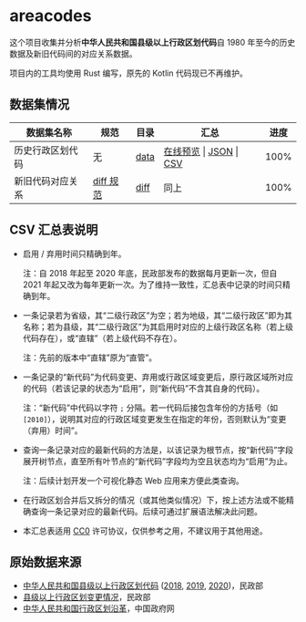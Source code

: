 # areacodes

这个项目收集并分析**中华人民共和国县级以上行政区划代码**自 1980 年至今的历史数据及新旧代码间的对应关系数据。

项目内的工具均使用 Rust 编写，原先的 Kotlin 代码现已不再维护。

## 数据集情况

| 数据集名称 | 规范 | 目录 | 汇总 | 进度 |
| - | - | - | - | - |
| 历史行政区划代码 | 无 | [data](data) | [在线预览] \| [JSON] \| [CSV] | 100% |
| 新旧代码对应关系 | [diff 规范](diff-spec.md) | [diff](diff) | 同上 | 100% |

## CSV 汇总表说明

- 启用 / 弃用时间只精确到年。

    注：自 2018 年起至 2020 年底，民政部发布的数据每月更新一次，但自 2021 年起又改为每年更新一次。为了维持一致性，汇总表中记录的时间只精确到年。
- 一条记录若为省级，其“二级行政区”为空；若为地级，其“二级行政区”即为其名称；若为县级，其“二级行政区”为其启用时对应的上级行政区名称（若上级代码存在），或“直辖”（若上级代码不存在）。

    注：先前的版本中“直辖”原为“直管”。
- 一条记录的“新代码”为代码变更、弃用或行政区域变更后，原行政区域所对应的代码（若该记录的状态为“启用”，则“新代码”不含其自身的代码）。

    注：“新代码”中代码以字符 `;` 分隔。若一代码后接包含年份的方括号（如 `[2010]`），说明其对应的行政区域变更发生在指定的年份，否则默认为“变更（弃用）时间”。
- 查询一条记录对应的最新代码的方法是，以该记录为根节点，按“新代码”字段展开树节点，直至所有叶节点的“新代码”字段均为空且状态均为“启用”为止。

    注：后续计划开发一个可视化静态 Web 应用来方便此类查询。
- 在行政区划合并后又拆分的情况（或其他类似情况）下，按上述方法或不能精确查询一条记录对应的最新代码。后续可通过扩展语法解决此问题。
- 本汇总表适用 [CC0] 许可协议，仅供参考之用，不建议用于其他用途。

## 原始数据来源

- [中华人民共和国县级以上行政区划代码][1] ([2018][1.1], [2019][1.2], [2020][1.3])，民政部
- [县级以上行政区划变更情况][2]，民政部
- [中华人民共和国行政区划沿革][3]，中国政府网

[在线预览]: https://yescallop.cn/areacodes/
[CSV]: https://raw.githubusercontent.com/yescallop/areacodes/master/result.csv
[JSON]: https://raw.githubusercontent.com/yescallop/areacodes/master/codes.json
[1]: http://www.mca.gov.cn/article/sj/xzqh/1980/
[1.1]: http://www.mca.gov.cn/article/sj/xzqh/2018/
[1.2]: http://www.mca.gov.cn/article/sj/xzqh/2019/
[1.3]: http://www.mca.gov.cn/article/sj/xzqh/2020/
[2]: http://xzqh.mca.gov.cn/description?dcpid=1
[3]: http://www.gov.cn/test/2006-02/27/content_212020.htm
[CC0]: https://creativecommons.org/publicdomain/zero/1.0/deed.zh
